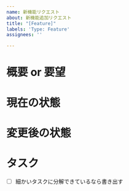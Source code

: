 ```yaml
---
name: 新機能リクエスト
about: 新機能追加リクエスト
title: "[Feature]"
labels: 'Type: Feature'
assignees: ''

---
```


# 概要 or 要望
# 現在の状態
# 変更後の状態
# タスク
- [ ] 細かいタスクに分解できているなら書き出す
